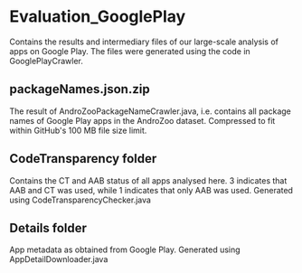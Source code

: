 # Evaluation_GooglePlay

Contains the results and intermediary files of our large-scale analysis of apps on Google Play. The files were generated using the code in GooglePlayCrawler.

## packageNames.json.zip
The result of AndroZooPackageNameCrawler.java, i.e. contains all package names of Google Play apps in the AndroZoo dataset. Compressed to fit within GitHub's 100 MB file size limit.

## CodeTransparency folder
Contains the CT and AAB status of all apps analysed here. 3 indicates that AAB and CT was used, while 1 indicates that only AAB was used. Generated using CodeTransparencyChecker.java

## Details folder
App metadata as obtained from Google Play. Generated using AppDetailDownloader.java